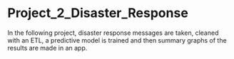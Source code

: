 # Project_2_Disaster_Response
In the following project, disaster response messages are taken, cleaned with an ETL, a predictive model is trained and then summary graphs of the results are made in an app.
